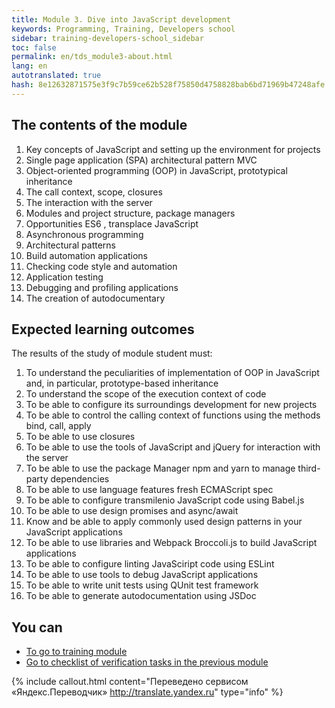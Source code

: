 ```yaml
---
title: Module 3. Dive into JavaScript development
keywords: Programming, Training, Developers school
sidebar: training-developers-school_sidebar
toc: false
permalink: en/tds_module3-about.html
lang: en
autotranslated: true
hash: 8e12632871575e3f9c7b59ce62b528f75850d4758828bab6bd71969b47248afe
---
```


## The contents of the module

1. Key concepts of JavaScript and setting up the environment for projects
2. Single page application (SPA) architectural pattern MVC
3. Object-oriented programming (OOP) in JavaScript, prototypical inheritance
4. The call context, scope, closures
5. The interaction with the server
6. Modules and project structure, package managers
7. Opportunities ES6 , transplace JavaScript
8. Asynchronous programming
9. Architectural patterns
10. Build automation applications
11. Checking code style and automation
12. Application testing
13. Debugging and profiling applications
14. The creation of autodocumentary

## Expected learning outcomes

The results of the study of module student must:
1. To understand the peculiarities of implementation of OOP in JavaScript and, in particular, prototype-based inheritance
2. To understand the scope of the execution context of code
3. To be able to configure its surroundings development for new projects
4. To be able to control the calling context of functions using the methods bind, call, apply
5. To be able to use closures
6. To be able to use the tools of JavaScript and jQuery for interaction with the server
7. To be able to use the package Manager npm and yarn to manage third-party dependencies
8. To be able to use language features fresh ECMAScript spec
9. To be able to configure transmilenio JavaScript code using Babel.js
10. To be able to use design promises and async/await
11. Know and be able to apply commonly used design patterns in your JavaScript applications
12. To be able to use libraries and Webpack Broccoli.js to build JavaScript applications
13. To be able to configure linting JavaSciript code using ESLint
14. To be able to use tools to debug JavaScript applications
15. To be able to write unit tests using QUnit test framework
16. To be able to generate autodocumentation using JSDoc

## You can

* [To go to training module](tds_module3-learn.html) <i class="fa fa-arrow-right" aria-hidden="true"></i>
* [Go to checklist of verification tasks in the previous module](tds_module2-check-list.html) <i class="fa fa-arrow-up" aria-hidden="true"></i>



{% include callout.html content="Переведено сервисом «Яндекс.Переводчик» <http://translate.yandex.ru>" type="info" %}
